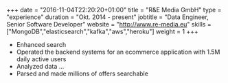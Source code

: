 +++
date = "2016-11-04T22:20:20+01:00"
title = "R&E Media GmbH"
type = "experience"
duration = "Okt. 2014 - present"
jobtitle = "Data Engineer, Senior Software Developer"
website = "http://www.re-media.eu"
skills = ["MongoDB","elasticsearch","kafka","aws","heroku"]
weight = 1
+++
* Enhanced search
* Operated the backend systems for an ecommerce application with 1.5M daily active users
* Analyzed data ...
* Parsed and made millions of offers searchable
